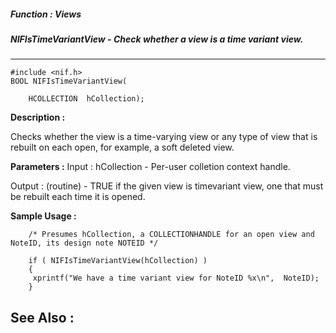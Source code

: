 ##### Function : Views
##### NIFIsTimeVariantView - Check whether a view is a time variant view.
---
```
#include <nif.h>
BOOL NIFIsTimeVariantView(

	HCOLLECTION  hCollection);
```
**Description :**

Checks whether the view is a time-varying view or any type of view that is 
rebuilt on each open, for example, a soft deleted view. 

**Parameters :**
Input :
hCollection  -  Per-user colletion context handle.

Output :
(routine)  -  TRUE if the given view is timevariant view, one that must be rebuilt each time it is opened.



**Sample Usage :**
```
	/* Presumes hCollection, a COLLECTIONHANDLE for an open view and 
NoteID, its design note NOTEID */

	if ( NIFIsTimeVariantView(hCollection) )
	{
	 xprintf("We have a time variant view for NoteID %x\n",  NoteID);
	}
```
**See Also :**
---
